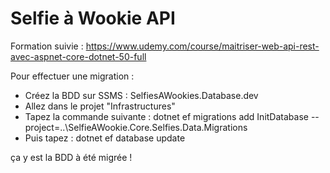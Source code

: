 # Selfie à Wookie API

Formation suivie : https://www.udemy.com/course/maitriser-web-api-rest-avec-aspnet-core-dotnet-50-full
 
Pour effectuer une migration :

- Créez la BDD sur SSMS : SelfiesAWookies.Database.dev
- Allez dans le projet "Infrastructures"
- Tapez la commande suivante : dotnet ef migrations add InitDatabase --project=..\SelfieAWookie.Core.Selfies.Data.Migrations
- Puis tapez : dotnet ef database update

ça y est la BDD à été migrée !